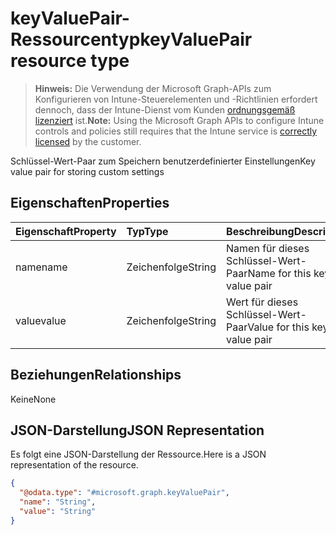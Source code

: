 # <a name="keyvaluepair-resource-type"></a><span data-ttu-id="fd4da-101">keyValuePair-Ressourcentyp</span><span class="sxs-lookup"><span data-stu-id="fd4da-101">keyValuePair resource type</span></span>

> <span data-ttu-id="fd4da-102">**Hinweis:** Die Verwendung der Microsoft Graph-APIs zum Konfigurieren von Intune-Steuerelementen und -Richtlinien erfordert dennoch, dass der Intune-Dienst vom Kunden [ordnungsgemäß lizenziert](https://go.microsoft.com/fwlink/?linkid=839381) ist.</span><span class="sxs-lookup"><span data-stu-id="fd4da-102">**Note:** Using the Microsoft Graph APIs to configure Intune controls and policies still requires that the Intune service is [correctly licensed](https://go.microsoft.com/fwlink/?linkid=839381) by the customer.</span></span>

<span data-ttu-id="fd4da-103">Schlüssel-Wert-Paar zum Speichern benutzerdefinierter Einstellungen</span><span class="sxs-lookup"><span data-stu-id="fd4da-103">Key value pair for storing custom settings</span></span>
## <a name="properties"></a><span data-ttu-id="fd4da-104">Eigenschaften</span><span class="sxs-lookup"><span data-stu-id="fd4da-104">Properties</span></span>
|<span data-ttu-id="fd4da-105">Eigenschaft</span><span class="sxs-lookup"><span data-stu-id="fd4da-105">Property</span></span>|<span data-ttu-id="fd4da-106">Typ</span><span class="sxs-lookup"><span data-stu-id="fd4da-106">Type</span></span>|<span data-ttu-id="fd4da-107">Beschreibung</span><span class="sxs-lookup"><span data-stu-id="fd4da-107">Description</span></span>|
|:---|:---|:---|
|<span data-ttu-id="fd4da-108">name</span><span class="sxs-lookup"><span data-stu-id="fd4da-108">name</span></span>|<span data-ttu-id="fd4da-109">Zeichenfolge</span><span class="sxs-lookup"><span data-stu-id="fd4da-109">String</span></span>|<span data-ttu-id="fd4da-110">Namen für dieses Schlüssel-Wert-Paar</span><span class="sxs-lookup"><span data-stu-id="fd4da-110">Name for this key-value pair</span></span>|
|<span data-ttu-id="fd4da-111">value</span><span class="sxs-lookup"><span data-stu-id="fd4da-111">value</span></span>|<span data-ttu-id="fd4da-112">Zeichenfolge</span><span class="sxs-lookup"><span data-stu-id="fd4da-112">String</span></span>|<span data-ttu-id="fd4da-113">Wert für dieses Schlüssel-Wert-Paar</span><span class="sxs-lookup"><span data-stu-id="fd4da-113">Value for this key-value pair</span></span>|

## <a name="relationships"></a><span data-ttu-id="fd4da-114">Beziehungen</span><span class="sxs-lookup"><span data-stu-id="fd4da-114">Relationships</span></span>
<span data-ttu-id="fd4da-115">Keine</span><span class="sxs-lookup"><span data-stu-id="fd4da-115">None</span></span>
## <a name="json-representation"></a><span data-ttu-id="fd4da-116">JSON-Darstellung</span><span class="sxs-lookup"><span data-stu-id="fd4da-116">JSON Representation</span></span>
<span data-ttu-id="fd4da-117">Es folgt eine JSON-Darstellung der Ressource.</span><span class="sxs-lookup"><span data-stu-id="fd4da-117">Here is a JSON representation of the resource.</span></span>
<!-- {
  "blockType": "resource",
  "@odata.type": "microsoft.graph.keyValuePair"
}
-->
``` json
{
  "@odata.type": "#microsoft.graph.keyValuePair",
  "name": "String",
  "value": "String"
}
```



